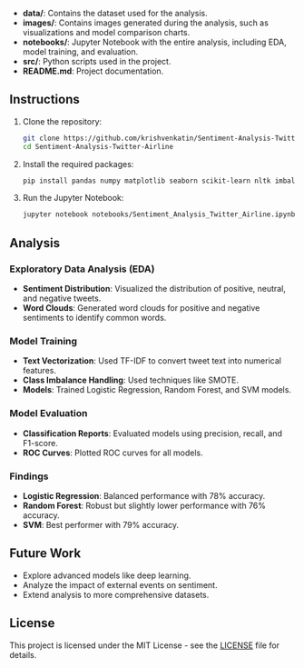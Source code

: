 
- **data/**: Contains the dataset used for the analysis.
- **images/**: Contains images generated during the analysis, such as visualizations and model comparison charts.
- **notebooks/**: Jupyter Notebook with the entire analysis, including EDA, model training, and evaluation.
- **src/**: Python scripts used in the project.
- **README.md**: Project documentation.

## Instructions

1. Clone the repository:
    ```bash
    git clone https://github.com/krishvenkatin/Sentiment-Analysis-Twitter-Airline.git
    cd Sentiment-Analysis-Twitter-Airline
    ```

2. Install the required packages:
    ```bash
    pip install pandas numpy matplotlib seaborn scikit-learn nltk imbalanced-learn
    ```

3. Run the Jupyter Notebook:
    ```bash
    jupyter notebook notebooks/Sentiment_Analysis_Twitter_Airline.ipynb
    ```

## Analysis

### Exploratory Data Analysis (EDA)

- **Sentiment Distribution**: Visualized the distribution of positive, neutral, and negative tweets.
- **Word Clouds**: Generated word clouds for positive and negative sentiments to identify common words.

### Model Training

- **Text Vectorization**: Used TF-IDF to convert tweet text into numerical features.
- **Class Imbalance Handling**: Used techniques like SMOTE.
- **Models**: Trained Logistic Regression, Random Forest, and SVM models.

### Model Evaluation

- **Classification Reports**: Evaluated models using precision, recall, and F1-score.
- **ROC Curves**: Plotted ROC curves for all models.

### Findings

- **Logistic Regression**: Balanced performance with 78% accuracy.
- **Random Forest**: Robust but slightly lower performance with 76% accuracy.
- **SVM**: Best performer with 79% accuracy.

## Future Work

- Explore advanced models like deep learning.
- Analyze the impact of external events on sentiment.
- Extend analysis to more comprehensive datasets.

## License

This project is licensed under the MIT License - see the [LICENSE](LICENSE) file for details.
